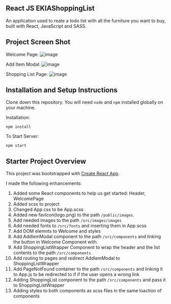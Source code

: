 ## React JS EKIAShoppingList

An application used to reate a todo list with all the furniture you want to buy, built with React, JavaScript and SASS.

## Project Screen Shot

Welcome Page:
![image](https://user-images.githubusercontent.com/39488415/202709165-cc4674c0-9caf-4183-a710-0fe547ff9d4a.png)

Add Item Modal:
![image](https://user-images.githubusercontent.com/39488415/202709569-54155eb7-2fb4-4b89-a9f0-75fc262cf688.png)

Shopping List Page:
![image](https://user-images.githubusercontent.com/39488415/202709930-452d4da2-bce5-422f-9462-143435b153f2.png)

## Installation and Setup Instructions

Clone down this repository. You will need `node` and `npm` installed globally on your machine.  

Installation:

`npm install`  

To Start Server:

`npm start`  

## Starter Project Overview

This project was bootstrapped with [Create React App](https://github.com/facebook/create-react-app).

I made the following enhancements:

1. Added some React components to help us get started: Header, WelcomePage
2. Added scss to project
3. Changed App.css to be App.scss
4. Added new favIcon(logo.png) to the path `/public/images`.
5. Add needed images to the path `/src/images/images`
6. Add needed fonts to `/src/fonts` and inserting them in App.scss
7. Add DOM elemnts to Welcome and styles
8. Add AddIemModal component to the path `/src/components` and linking the button in Welcome Component with.
9. Add ShoppingListWrapper Component to wrap the header and the list contents to the path `/src/components`
10. Add routing to pages and redirect AddIemModal to ShoppingListWrapper
12. Add PageNotFound container to the path `/src/components` and linking it to App.js to be redirected to if if the user opens a wrong link
13. Adding ShoppingList component to the path `/src/components` and pass it to ShoppingListWrapper
14. Adding styles to both components as scss files in the same loaction of components